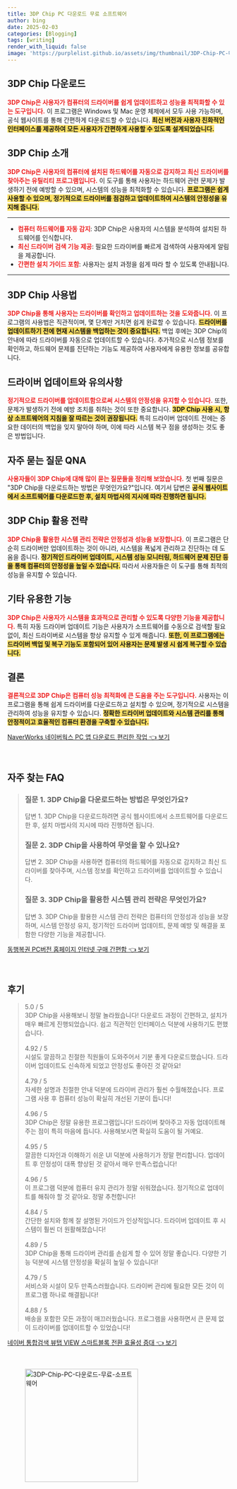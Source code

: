 ```yaml
---
title: 3DP Chip PC 다운로드 무료 소프트웨어
author: bing
date: 2025-02-03
categories: [Blogging]
tags: [writing]
render_with_liquid: false
image: 'https://purplelist.github.io/assets/img/thumbnail/3DP-Chip-PC-다운로드-무료-소프트웨어.webp'
---
```



<h2 id='3DP_chip_다운로드'>3DP Chip 다운로드</h2>

<p><b><span style="color: #ee2323;">3DP Chip은 사용자가 컴퓨터의 드라이버를 쉽게 업데이트하고 성능을 최적화할 수 있는 도구입니다.</span></b> 이 프로그램은 Windows 및 Mac 운영 체제에서 모두 사용 가능하며, 공식 웹사이트를 통해 간편하게 다운로드할 수 있습니다. <b><span style="background-color: #ffe066;">최신 버전과 사용자 친화적인 인터페이스를 제공하여 모든 사용자가 간편하게 사용할 수 있도록 설계되었습니다.</span></b></p>

<h2 id='3DP_chip_소개'>3DP Chip 소개</h2>

<p><b><span style="color: #ee2323;">3DP Chip은 사용자의 컴퓨터에 설치된 하드웨어를 자동으로 감지하고 최신 드라이버를 찾아주는 유틸리티 프로그램입니다.</span></b> 이 도구를 통해 사용자는 하드웨어 관련 문제가 발생하기 전에 예방할 수 있으며, 시스템의 성능을 최적화할 수 있습니다. <b><span style="background-color: #ffe066;">프로그램은 쉽게 사용할 수 있으며, 정기적으로 드라이버를 점검하고 업데이트하여 시스템의 안정성을 유지해 줍니다.</span></b></p>

<hr />

<ul>
    <li><b><span style="color: #ee2323;">컴퓨터 하드웨어를 자동 감지</span></b>: 3DP Chip은 사용자의 시스템을 분석하여 설치된 하드웨어를 인식합니다.</li>
    <li><b><span style="color: #ee2323;">최신 드라이버 검색 기능 제공</span></b>: 필요한 드라이버를 빠르게 검색하여 사용자에게 알림을 제공합니다.</li>
    <li><b><span style="color: #ee2323;">간편한 설치 가이드 포함</span></b>: 사용자는 설치 과정을 쉽게 따라 할 수 있도록 안내됩니다.</li>
</ul>

<hr />

<h2 id='3DP_chip_사용법'>3DP Chip 사용법</h2>

<p><b><span style="color: #ee2323;">3DP Chip을 통해 사용자는 드라이버를 확인하고 업데이트하는 것을 도와줍니다.</span></b> 이 프로그램의 사용법은 직관적이며, 몇 단계만 거치면 쉽게 완료할 수 있습니다. <b><span style="background-color: #ffe066;">드라이버를 업데이트하기 전에 현재 시스템을 백업하는 것이 중요합니다.</span></b> 백업 후에는 3DP Chip의 안내에 따라 드라이버를 자동으로 업데이트할 수 있습니다. 추가적으로 시스템 정보를 확인하고, 하드웨어 문제를 진단하는 기능도 제공하여 사용자에게 유용한 정보를 공유합니다.</p>

<h2 id='드라이버_업데이트와_유의사항'>드라이버 업데이트와 유의사항</h2>

<p><b><span style="color: #ee2323;">정기적으로 드라이버를 업데이트함으로써 시스템의 안정성을 유지할 수 있습니다.</span></b> 또한, 문제가 발생하기 전에 예방 조치를 취하는 것이 또한 중요합니다. <b><span style="background-color: #ffe066;">3DP Chip 사용 시, 항상 소프트웨어의 지침을 잘 따르는 것이 권장됩니다.</span></b> 특히 드라이버 업데이트 전에는 중요한 데이터의 백업을 잊지 말아야 하며, 이에 따라 시스템 복구 점을 생성하는 것도 좋은 방법입니다.</p>

<h2 id='3DP_chip_QNA'>자주 묻는 질문 QNA</h2>

<p><b><span style="color: #ee2323;">사용자들이 3DP Chip에 대해 많이 묻는 질문들을 정리해 보았습니다.</span></b> 첫 번째 질문은 "3DP Chip을 다운로드하는 방법은 무엇인가요?"입니다. 여기서 답변은 <b><span style="background-color: #ffe066;">공식 웹사이트에서 소프트웨어를 다운로드한 후, 설치 마법사의 지시에 따라 진행하면 됩니다.</span></b></p>

<h2 id='3DP_chip_활용_전략'>3DP Chip 활용 전략</h2>

<p><b><span style="color: #ee2323;">3DP Chip을 활용한 시스템 관리 전략은 안정성과 성능을 보장합니다.</span></b> 이 프로그램은 단순히 드라이버만 업데이트하는 것이 아니라, 시스템을 폭넓게 관리하고 진단하는 데 도움을 줍니다. <b><span style="background-color: #ffe066;">정기적인 드라이버 업데이트, 시스템 성능 모니터링, 하드웨어 문제 진단 등을 통해 컴퓨터의 안정성을 높일 수 있습니다.</span></b> 따라서 사용자들은 이 도구를 통해 최적의 성능을 유지할 수 있습니다.</p>

<h2 id='기타_유용한_기능'>기타 유용한 기능</h2>

<p><b><span style="color: #ee2323;">3DP Chip은 사용자가 시스템을 효과적으로 관리할 수 있도록 다양한 기능을 제공합니다.</span></b> 특히 자동 드라이버 업데이트 기능은 사용자가 소프트웨어를 수동으로 검색할 필요 없이, 최신 드라이버로 시스템을 항상 유지할 수 있게 해줍니다. <b><span style="background-color: #ffe066;">또한, 이 프로그램에는 드라이버 백업 및 복구 기능도 포함되어 있어 사용자는 문제 발생 시 쉽게 복구할 수 있습니다.</span></b></p>

<h2 id='결론'>결론</h2>

<p><b><span style="color: #ee2323;">결론적으로 3DP Chip은 컴퓨터 성능 최적화에 큰 도움을 주는 도구입니다.</span></b> 사용자는 이 프로그램을 통해 쉽게 드라이버를 다운로드하고 설치할 수 있으며, 정기적으로 시스템을 관리하여 성능을 유지할 수 있습니다. <b><span style="background-color: #ffe066;">정확한 드라이버 업데이트와 시스템 관리를 통해 안정적이고 효율적인 컴퓨터 환경을 구축할 수 있습니다.</span></b></p>


<p><a class="click-button" title="NaverWorks 네이버웍스 PC 앱 다운로드 편리한 작업" href="https://purplelist.github.io/posts/NaverWorks-%EB%84%A4%EC%9D%B4%EB%B2%84%EC%9B%8D%EC%8A%A4-PC-%EC%95%B1-%EB%8B%A4%EC%9A%B4%EB%A1%9C%EB%93%9C-%ED%8E%B8%EB%A6%AC%ED%95%9C-%EC%9E%91%EC%97%85/" rel="dofollow">NaverWorks 네이버웍스 PC 앱 다운로드 편리한 작업 👈 보기</a></p><br>
<h2 id='자주_찾는_FAQ'>자주 찾는 FAQ</h2>
<div itemscope="" itemtype="https://schema.org/FAQPage"> 
<blockquote> 
<div itemscope="" itemprop="mainEntity" itemtype="https://schema.org/Question"> 
<h3 itemprop="name">질문 1. 3DP Chip을 다운로드하는 방법은 무엇인가요?</h3> 
<div itemscope="" itemprop="acceptedAnswer" itemtype="https://schema.org/Answer"> 
<span itemprop="text"> 
<p>답변 1. 3DP Chip을 다운로드하려면 공식 웹사이트에서 소프트웨어를 다운로드한 후, 설치 마법사의 지시에 따라 진행하면 됩니다.</p> 
</span> 
</div> 
</div> 
<div itemscope="" itemprop="mainEntity" itemtype="https://schema.org/Question"> 
<h3 itemprop="name">질문 2. 3DP Chip을 사용하여 무엇을 할 수 있나요?</h3> 
<div itemscope="" itemprop="acceptedAnswer" itemtype="https://schema.org/Answer"> 
<span itemprop="text"> 
<p>답변 2. 3DP Chip을 사용하면 컴퓨터의 하드웨어를 자동으로 감지하고 최신 드라이버를 찾아주며, 시스템 정보를 확인하고 드라이버를 업데이트할 수 있습니다.</p> 
</span> 
</div> 
</div> 
<div itemscope="" itemprop="mainEntity" itemtype="https://schema.org/Question"> 
<h3 itemprop="name">질문 3. 3DP Chip을 활용한 시스템 관리 전략은 무엇인가요?</h3> 
<div itemscope="" itemprop="acceptedAnswer" itemtype="https://schema.org/Answer"> 
<span itemprop="text"> 
<p>답변 3. 3DP Chip을 활용한 시스템 관리 전략은 컴퓨터의 안정성과 성능을 보장하며, 시스템 안정성 유지, 정기적인 드라이버 업데이트, 문제 예방 및 해결을 포함한 다양한 기능을 제공합니다.</p> 
</span> 
</div> 
</div> 
</blockquote> 
</div>
<p><a class="click-button" title="동행복권 PC버전 홈페이지 인터넷 구매 간편함" href="https://purplelist.github.io/posts/%EB%8F%99%ED%96%89%EB%B3%B5%EA%B6%8C-PC%EB%B2%84%EC%A0%84-%ED%99%88%ED%8E%98%EC%9D%B4%EC%A7%80-%EC%9D%B8%ED%84%B0%EB%84%B7-%EA%B5%AC%EB%A7%A4-%EA%B0%84%ED%8E%B8%ED%95%A8/" rel="dofollow">동행복권 PC버전 홈페이지 인터넷 구매 간편함 👈 보기</a></p><br>
<h2 id='후기'>후기</h2>
<div itemscope itemtype="https://schema.org/Product">
  <blockquote>
  <div itemprop="review" itemscope itemtype="https://schema.org/Review">
      <div itemprop="reviewRating" itemscope itemtype="https://schema.org/Rating"> <span itemprop="ratingValue">5.0</span> / <span itemprop="bestRating">5</span> </div>
      <span itemprop="reviewBody">3DP Chip을 사용해보니 정말 놀라웠습니다! 다운로드 과정이 간편하고, 설치가 매우 빠르게 진행되었습니다. 쉽고 직관적인 인터페이스 덕분에 사용하기도 편했습니다.</span>
  </div>
  <br>
  <div itemprop="review" itemscope itemtype="https://schema.org/Review">
      <div itemprop="reviewRating" itemscope itemtype="https://schema.org/Rating"> <span itemprop="ratingValue">4.92</span> / <span itemprop="bestRating">5</span> </div>
      <span itemprop="reviewBody">시설도 깔끔하고 친절한 직원들이 도와주어서 기분 좋게 다운로드했습니다. 드라이버 업데이트도 신속하게 되었고 안정성도 좋아진 것 같아요!</span>
  </div>
  <br>
  <div itemprop="review" itemscope itemtype="https://schema.org/Review">
      <div itemprop="reviewRating" itemscope itemtype="https://schema.org/Rating"> <span itemprop="ratingValue">4.79</span> / <span itemprop="bestRating">5</span> </div>
      <span itemprop="reviewBody">자세한 설명과 친절한 안내 덕분에 드라이버 관리가 훨씬 수월해졌습니다. 프로그램 사용 후 컴퓨터 성능이 확실히 개선된 기분이 듭니다!</span>
  </div>
  <br>
  <div itemprop="review" itemscope itemtype="https://schema.org/Review">
      <div itemprop="reviewRating" itemscope itemtype="https://schema.org/Rating"> <span itemprop="ratingValue">4.96</span> / <span itemprop="bestRating">5</span> </div>
      <span itemprop="reviewBody">3DP Chip은 정말 유용한 프로그램입니다! 드라이버 찾아주고 자동 업데이트해 주는 점이 특히 마음에 듭니다. 사용해보시면 확실히 도움이 될 거예요.</span>
  </div>
  <br>
  <div itemprop="review" itemscope itemtype="https://schema.org/Review">
      <div itemprop="reviewRating" itemscope itemtype="https://schema.org/Rating"> <span itemprop="ratingValue">4.95</span> / <span itemprop="bestRating">5</span> </div>
      <span itemprop="reviewBody">깔끔한 디자인과 이해하기 쉬운 UI 덕분에 사용하기가 정말 편리합니다. 업데이트 후 안정성이 대폭 향상된 것 같아서 매우 만족스럽습니다!</span>
  </div>
  <br>
  <div itemprop="review" itemscope itemtype="https://schema.org/Review">
      <div itemprop="reviewRating" itemscope itemtype="https://schema.org/Rating"> <span itemprop="ratingValue">4.96</span> / <span itemprop="bestRating">5</span> </div>
      <span itemprop="reviewBody">이 프로그램 덕분에 컴퓨터 유지 관리가 정말 쉬워졌습니다. 정기적으로 업데이트를 해줘야 할 것 같아요. 정말 추천합니다!</span>
  </div>
  <br>
  <div itemprop="review" itemscope itemtype="https://schema.org/Review">
      <div itemprop="reviewRating" itemscope itemtype="https://schema.org/Rating"> <span itemprop="ratingValue">4.84</span> / <span itemprop="bestRating">5</span> </div>
      <span itemprop="reviewBody">간단한 설치와 함께 잘 설명된 가이드가 인상적입니다. 드라이버 업데이트 후 시스템이 훨씬 더 원활해졌습니다!</span>
  </div>
  <br>
  <div itemprop="review" itemscope itemtype="https://schema.org/Review">
      <div itemprop="reviewRating" itemscope itemtype="https://schema.org/Rating"> <span itemprop="ratingValue">4.89</span> / <span itemprop="bestRating">5</span> </div>
      <span itemprop="reviewBody">3DP Chip을 통해 드라이버 관리를 손쉽게 할 수 있어 정말 좋습니다. 다양한 기능 덕분에 시스템 안정성을 확실히 높일 수 있습니다!</span>
  </div>
  <br>
  <div itemprop="review" itemscope itemtype="https://schema.org/Review">
      <div itemprop="reviewRating" itemscope itemtype="https://schema.org/Rating"> <span itemprop="ratingValue">4.79</span> / <span itemprop="bestRating">5</span> </div>
      <span itemprop="reviewBody">서비스와 시설이 모두 만족스러웠습니다. 드라이버 관리에 필요한 모든 것이 이 프로그램 하나로 해결됩니다!</span>
  </div>
  <br>
  <div itemprop="review" itemscope itemtype="https://schema.org/Review">
      <div itemprop="reviewRating" itemscope itemtype="https://schema.org/Rating"> <span itemprop="ratingValue">4.88</span> / <span itemprop="bestRating">5</span> </div>
      <span itemprop="reviewBody">배송을 포함한 모든 과정이 매끄러웠습니다. 프로그램을 사용하면서 큰 문제 없이 드라이버를 업데이트할 수 있었습니다!</span>
  </div>
  </blockquote>
</div>
<p><a class="click-button" title="네이버 통합검색 뷰탭 VIEW 스마트블록 전환 효율성 증대" href="https://purplelist.github.io/posts/%EB%84%A4%EC%9D%B4%EB%B2%84-%ED%86%B5%ED%95%A9%EA%B2%80%EC%83%89-%EB%B7%B0%ED%83%AD-VIEW-%EC%8A%A4%EB%A7%88%ED%8A%B8%EB%B8%94%EB%A1%9D-%EC%A0%84%ED%99%98-%ED%9A%A8%EC%9C%A8%EC%84%B1-%EC%A6%9D%EB%8C%80/" rel="dofollow">네이버 통합검색 뷰탭 VIEW 스마트블록 전환 효율성 증대 👈 보기</a></p><br>
<figure class="image"><img src="https://purplelist.github.io/assets/img/thumbnail/3DP-Chip-PC-다운로드-무료-소프트웨어.webp" alt="3DP-Chip-PC-다운로드-무료-소프트웨어" width="256" height="256"></figure>